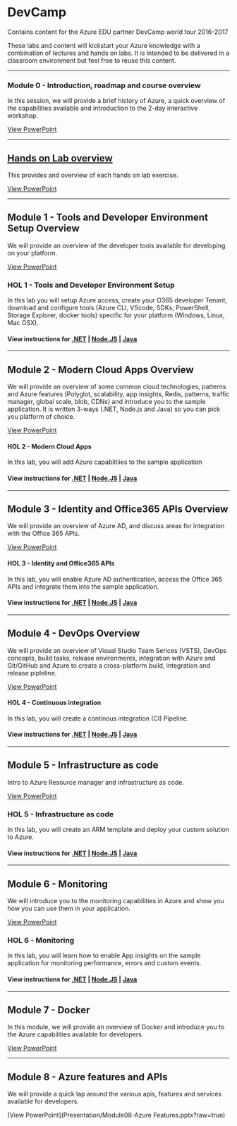 # DevCamp
Contains content for the Azure EDU partner DevCamp world tour 2016-2017

These labs and content will kickstart your Azure knowledge with a combination of lectures and hands on labs. It is intended to be delivered in a classroom environment but feel free to reuse this content.

---
### Module 0 - Introduction, roadmap and course overview ####
In this session, we will provide a brief history of Azure, a quick overview of the capabilities available and introduction to the 2-day interactive workshop.

[View PowerPoint](Presentation/Module00-Overview.pptx?raw=true)

---
## [Hands on Lab overview](HOL/README.md) ####
This provides and overview of each hands on lab exercise.

[View PowerPoint](Presentation/Module00-Hols.pptx?raw=true)

---

## Module 1 - Tools and Developer Environment Setup Overview ####
We will provide an overview of the developer tools available for developing on your platform.

[View PowerPoint](Presentation/Module01-DevTools.pptx?raw=true)

### HOL 1 - Tools and Developer Environment Setup ####
In this lab you will setup Azure access, create your O365 developer Tenant, download and configure tools (Azure CLI, VScode, SDKs, PowerShell, Storage Explorer, docker tools) specific for your platform (Windows, Linux, Mac OSX).
#### View instructions for [.NET](#) | [Node.JS](#) | [Java](#)

---

##  Module 2 - Modern Cloud Apps Overview ####
We will provide an overview of some common cloud technologies, patterns and Azure features (Polyglot, scalability, app insights, Redis, patterns, traffic manager, global scale, blob, CDNs) and introduce you to the sample application. It is written 3-ways (.NET, Node.js and Java) so you can pick you platform of choice.

[View PowerPoint](Presentation/Module02-ModernCloudApps.pptx?raw=true)

####  HOL 2 - Modern Cloud Apps ####
In this lab, you will add Azure capabiltiies to the sample application

#### View instructions for [.NET](#) | [Node.JS](#) | [Java](#)

---
##  Module 3 - Identity and Office365 APIs Overview ####
We will provide an overview of Azure AD, and discuss areas for integration with the Office 365 APIs.

[View PowerPoint](Presentation/Module03-Identity-0365Apis.pptxx?raw=true)

#### HOL 3 - Identity and Office365 APIs ####
In this lab, you will enable Azure AD authentication, access the Office 365 APIs and integrate them into the sample application.

#### View instructions for [.NET](#) | [Node.JS](#) | [Java](#)

---
## Module 4 - DevOps Overview ####
We will provide an overview of Visual Studio Team Serices (VSTS), DevOps concepts, build tasks, release environments, integration with Azure and Git/GitHub and Azure to create a cross-platform build, integration and release pipleline.

[View PowerPoint](Presentation/Module04-DevOps.pptx?raw=true)

#### HOL 4 - Continuous integration ####
In this lab, you will create a continous integration (CI) Pipeline.

#### View instructions for [.NET](#) | [Node.JS](#) | [Java](#)

---
## Module 5 - Infrastructure as code ####
Intro to Azure Resource manager and infrastructure as code.

[View PowerPoint](Presentation/Module05-ARM-IAC.pptx?raw=true)

### HOL 5 - Infrastructure as code ####
In this lab, you will create an ARM template and deploy your custom solution to Azure.

#### View instructions for [.NET](#) | [Node.JS](#) | [Java](#)

---
## Module 6 - Monitoring ####
We will introduce you to the monitoring capabilities in Azure and show you how you can use them in your application.

[View PowerPoint](Presentation/Module06-Monitoring.pptxx?raw=true)

### HOL 6 - Monitoring ####
In this lab, you will learn how to enable App insights on the sample application for monitoring performance, errors and custom events.

#### View instructions for [.NET](#) | [Node.JS](#) | [Java](#)
---
## Module 7 - Docker ####
In this module, we will provide an overview of Docker and introduce you to the Azure capabilities available for developers.

[View PowerPoint](Presentation/Module07-Containers.pptx?raw=true)

---
## Module 8 - Azure features and APIs ####
We will provide a quick lap around the various apis, features and services available for developers.

[View PowerPoint](Presentation/Module08-Azure Features.pptx?raw=true)
